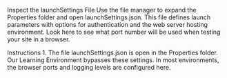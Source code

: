 Inspect the launchSettings File
Use the file manager to expand the Properties folder and open launchSettings.json. This file defines launch parameters with options for authentication and the web server hosting environment. Look here to see what port number will be used when testing your site in a browser.

Instructions
1.
The file launchSettings.json is open in the Properties folder. Our Learning Environment bypasses these settings. In most environments, the browser ports and logging levels are configured here.